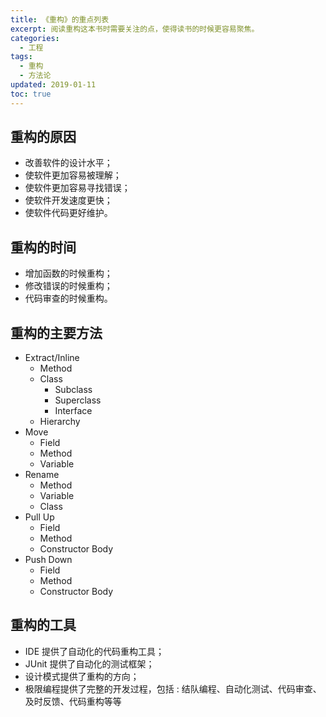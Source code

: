 ```yaml
---
title: 《重构》的重点列表
excerpt: 阅读重构这本书时需要关注的点，使得读书的时候更容易聚焦。
categories:
  - 工程
tags:
  - 重构
  - 方法论
updated: 2019-01-11
toc: true
---
```


## 重构的原因

- 改善软件的设计水平；
- 使软件更加容易被理解；
- 使软件更加容易寻找错误；
- 使软件开发速度更快；
- 使软件代码更好维护。

## 重构的时间

- 增加函数的时候重构；
- 修改错误的时候重构；
- 代码审查的时候重构。

## 重构的主要方法

- Extract/Inline
    - Method
    - Class
        - Subclass
        - Superclass
        - Interface
    - Hierarchy
- Move
    - Field
    - Method
    - Variable
- Rename
    - Method
    - Variable
    - Class
- Pull Up
    - Field
    - Method
    - Constructor Body
- Push Down
    - Field
    - Method
    - Constructor Body

## 重构的工具

- IDE 提供了自动化的代码重构工具；
- JUnit 提供了自动化的测试框架；
- 设计模式提供了重构的方向；
- 极限编程提供了完整的开发过程，包括 : 结队编程、自动化测试、代码审查、及时反馈、代码重构等等
